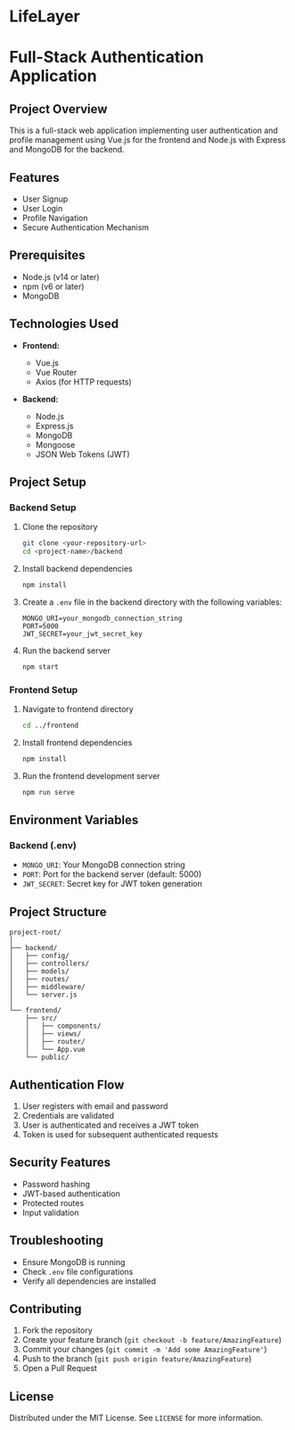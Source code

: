 # LifeLayer

# Full-Stack Authentication Application

## Project Overview
This is a full-stack web application implementing user authentication and profile management using Vue.js for the frontend and Node.js with Express and MongoDB for the backend.

## Features
- User Signup
- User Login
- Profile Navigation
- Secure Authentication Mechanism

## Prerequisites
- Node.js (v14 or later)
- npm (v6 or later)
- MongoDB

## Technologies Used
- **Frontend:** 
  - Vue.js
  - Vue Router
  - Axios (for HTTP requests)

- **Backend:**
  - Node.js
  - Express.js
  - MongoDB
  - Mongoose
  - JSON Web Tokens (JWT)

## Project Setup

### Backend Setup
1. Clone the repository
   ```bash
   git clone <your-repository-url>
   cd <project-name>/backend
   ```

2. Install backend dependencies
   ```bash
   npm install
   ```

3. Create a `.env` file in the backend directory with the following variables:
   ```
   MONGO_URI=your_mongodb_connection_string
   PORT=5000
   JWT_SECRET=your_jwt_secret_key
   ```

4. Run the backend server
   ```bash
   npm start
   ```

### Frontend Setup
1. Navigate to frontend directory
   ```bash
   cd ../frontend
   ```

2. Install frontend dependencies
   ```bash
   npm install
   ```

3. Run the frontend development server
   ```bash
   npm run serve
   ```

## Environment Variables

### Backend (.env)
- `MONGO_URI`: Your MongoDB connection string
- `PORT`: Port for the backend server (default: 5000)
- `JWT_SECRET`: Secret key for JWT token generation

## Project Structure
```
project-root/
│
├── backend/
│   ├── config/
│   ├── controllers/
│   ├── models/
│   ├── routes/
│   ├── middleware/
│   └── server.js
│
└── frontend/
    ├── src/
    │   ├── components/
    │   ├── views/
    │   ├── router/
    │   └── App.vue
    └── public/
```

## Authentication Flow
1. User registers with email and password
2. Credentials are validated
3. User is authenticated and receives a JWT token
4. Token is used for subsequent authenticated requests

## Security Features
- Password hashing
- JWT-based authentication
- Protected routes
- Input validation

## Troubleshooting
- Ensure MongoDB is running
- Check `.env` file configurations
- Verify all dependencies are installed

## Contributing
1. Fork the repository
2. Create your feature branch (`git checkout -b feature/AmazingFeature`)
3. Commit your changes (`git commit -m 'Add some AmazingFeature'`)
4. Push to the branch (`git push origin feature/AmazingFeature`)
5. Open a Pull Request

## License
Distributed under the MIT License. See `LICENSE` for more information.
